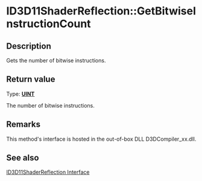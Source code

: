 # ID3D11ShaderReflection::GetBitwiseInstructionCount

## Description

Gets the number of bitwise instructions.

## Return value

Type: **[UINT](https://learn.microsoft.com/windows/desktop/WinProg/windows-data-types)**

The number of bitwise instructions.

## Remarks

This method's interface is hosted in the out-of-box DLL D3DCompiler_xx.dll.

## See also

[ID3D11ShaderReflection Interface](https://learn.microsoft.com/windows/desktop/api/d3d11shader/nn-d3d11shader-id3d11shaderreflection)